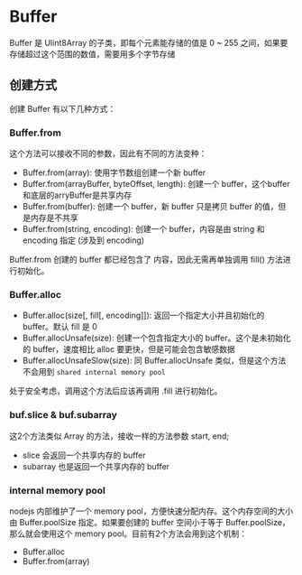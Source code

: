 Buffer
================================

Buffer 是 UIint8Array 的子类，即每个元素能存储的值是 0 ~ 255 之间，如果要存储超过这个范围的数值，需要用多个字节存储

## 创建方式

创建 Buffer 有以下几种方式：

### Buffer.from

这个方法可以接收不同的参数，因此有不同的方法变种：

+ Buffer.from(array): 使用字节数组创建一个新 buffer
+ Buffer.from(arrayBuffer, byteOffset, length): 创建一个 buffer，这个buffer和底层的arryBuffer是共享内存
+ Buffer.from(buffer): 创建一个 buffer，新 buffer 只是拷贝 buffer 的值，但是内存是不共享
+ Buffer.from(string, encoding): 创建一个 buffer，内容是由 string 和 encoding 指定 (涉及到 encoding)

Buffer.from 创建的 buffer 都已经包含了 内容，因此无需再单独调用 fill() 方法进行初始化。

### Buffer.alloc

+ Buffer.alloc(size[, fill[, encoding]]): 返回一个指定大小并且初始化的 buffer。默认 fill 是 0
+ Buffer.allocUnsafe(size): 创建一个包含指定大小的 buffer。这个是未初始化的 buffer，速度相比 alloc 要更快，但是可能会包含敏感数据
+ Buffer.allocUnsafeSlow(size): 同 Buffer.allocUnsafe 类似，但是这个方法不会用到 `shared internal memory pool`

处于安全考虑，调用这个方法后应该再调用 .fill 进行初始化。

### buf.slice & buf.subarray

这2个方法类似 Array 的方法，接收一样的方法参数 start, end; 

+ slice 会返回一个共享内存的 buffer
+ subarray 也是返回一个共享内存的 buffer

### internal memory pool

nodejs 内部维护了一个 memory pool，方便快速分配内存。这个内存空间的大小由 Buffer.poolSize 指定。如果要创建的 buffer 空间小于等于 Buffer.poolSize，那么就会使用这个 memory pool。目前有2个方法会用到这个机制：

+ Buffer.alloc
+ Buffer.from(array)
